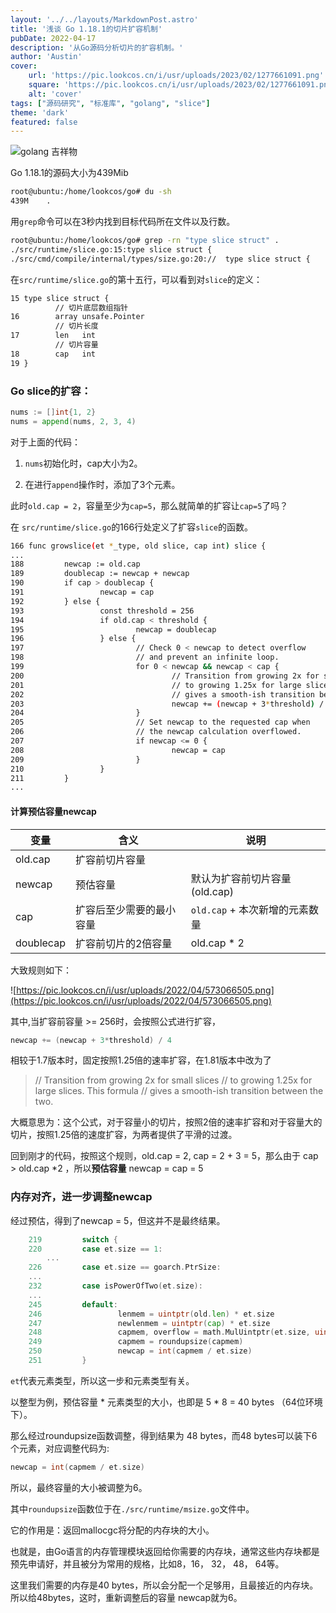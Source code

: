 ```yaml
---
layout: '../../layouts/MarkdownPost.astro'
title: '浅谈 Go 1.18.1的切片扩容机制'
pubDate: 2022-04-17
description: '从Go源码分析切片的扩容机制。'
author: 'Austin'
cover:
    url: 'https://pic.lookcos.cn/i/usr/uploads/2023/02/1277661091.png'
    square: 'https://pic.lookcos.cn/i/usr/uploads/2023/02/1277661091.png'
    alt: 'cover'
tags: ["源码研究", "标准库", "golang", "slice"]
theme: 'dark'
featured: false
---
```


![golang 吉祥物](https://pic.lookcos.cn/i/usr/uploads/2023/02/1277661091.png)

Go 1.18.1的源码大小为439Mib

```bash
root@ubuntu:/home/lookcos/go# du -sh
439M	.
```

用`grep`命令可以在3秒内找到目标代码所在文件以及行数。

```bash
root@ubuntu:/home/lookcos/go# grep -rn "type slice struct" .
./src/runtime/slice.go:15:type slice struct {
./src/cmd/compile/internal/types/size.go:20://	type slice struct {
```

在`src/runtime/slice.go`的第十五行，可以看到对`slice`的定义：

```bash
15 type slice struct {
	      // 切片底层数组指针
16        array unsafe.Pointer
	      // 切片长度
17        len   int
	      // 切片容量
18        cap   int
19 }
```

### Go slice的扩容：

```go
nums := []int{1, 2}
nums = append(nums, 2, 3, 4)
```

对于上面的代码：

1. `nums`初始化时，cap大小为2。

2. 在进行`append`操作时，添加了3个元素。

此时`old.cap = 2`，容量至少为`cap=5`，那么就简单的扩容让`cap=5`了吗？



在 `src/runtime/slice.go`的166行处定义了扩容`slice`的函数。

```bash
166 func growslice(et *_type, old slice, cap int) slice {
...
188         newcap := old.cap
189         doublecap := newcap + newcap
190         if cap > doublecap {
191                 newcap = cap
192         } else {
193                 const threshold = 256
194                 if old.cap < threshold {
195                         newcap = doublecap
196                 } else {
197                         // Check 0 < newcap to detect overflow
198                         // and prevent an infinite loop.
199                         for 0 < newcap && newcap < cap {
200                                 // Transition from growing 2x for small slices
201                                 // to growing 1.25x for large slices. This formula
202                                 // gives a smooth-ish transition between the two.
203                                 newcap += (newcap + 3*threshold) / 4
204                         }
205                         // Set newcap to the requested cap when
206                         // the newcap calculation overflowed.
207                         if newcap <= 0 {
208                                 newcap = cap
209                         }
210                 }
211         }
...
```



#### 计算预估容量newcap

| 变量      | 含义                     | 说明                           |
| --------- | ------------------------ | ------------------------------ |
| old.cap   | 扩容前切片容量           |                                |
| newcap    | 预估容量                 | 默认为扩容前切片容量(old.cap)  |
| cap       | 扩容后至少需要的最小容量 | `old.cap` + 本次新增的元素数量 |
| doublecap | 扩容前切片的2倍容量      | old.cap * 2                    |

大致规则如下：

![https://pic.lookcos.cn/i/usr/uploads/2022/04/573066505.png](https://pic.lookcos.cn/i/usr/uploads/2022/04/573066505.png)

其中,当扩容前容量 >= 256时，会按照公式进行扩容，

```go
newcap += (newcap + 3*threshold) / 4
```

相较于1.7版本时，固定按照1.25倍的速率扩容，在1.81版本中改为了

> // Transition from growing 2x for small slices
> // to growing 1.25x for large slices. This formula
> // gives a smooth-ish transition between the two.

大概意思为：这个公式，对于容量小的切片，按照2倍的速率扩容和对于容量大的切片，按照1.25倍的速度扩容，为两者提供了平滑的过渡。



回到刚才的代码，按照这个规则，old.cap = 2, cap = 2 + 3 = 5，那么由于 cap > old.cap *2 ，所以**预估容量** newcap = cap = 5



### 内存对齐，进一步调整newcap

经过预估，得到了newcap = 5，但这并不是最终结果。

```go
    219         switch {
    220         case et.size == 1:
		...
    226         case et.size == goarch.PtrSize:
    ...
    232         case isPowerOfTwo(et.size):
    ...
    245         default:
    246                 lenmem = uintptr(old.len) * et.size
    247                 newlenmem = uintptr(cap) * et.size
    248                 capmem, overflow = math.MulUintptr(et.size, uintptr(newcap))
    249                 capmem = roundupsize(capmem)
    250                 newcap = int(capmem / et.size)
    251         }
```

`et`代表元素类型，所以这一步和元素类型有关。

以整型为例，预估容量 * 元素类型的大小，也即是 5 * 8 = 40 bytes （64位环境下）。

那么经过roundupsize函数调整，得到结果为 48 bytes，而48 bytes可以装下6个元素，对应调整代码为:

```go
newcap = int(capmem / et.size)
```

所以，最终容量的大小被调整为6。



其中`roundupsize`函数位于在`./src/runtime/msize.go`文件中。

它的作用是：返回mallocgc将分配的内存块的大小。

也就是，由Go语言的内存管理模块返回给你需要的内存块，通常这些内存块都是预先申请好，并且被分为常用的规格，比如8，16， 32， 48， 64等。

这里我们需要的内存是40 bytes，所以会分配一个足够用，且最接近的内存块。所以给48bytes，这时，重新调整后的容量 newcap就为6。



